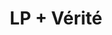 ---
layout: post
category: concert
title: LP + Vérité
artists: 
- LP
- Vérité
place: 
- L'Olympia
country: France
city: Paris
---
